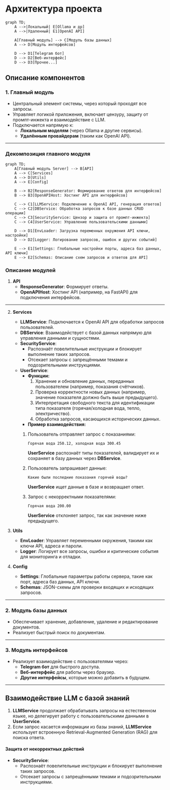 # Архитектура проекта

```mermaid
graph TD;   
    A -->|Локальный| E[Ollama и др]  
    A -->|Удаленный| E1[OpenAI API]  

    A[Главный модуль] --> C[Модуль базы данных]  
    A --> D[Модуль интерфейсов]  
    
    D --> D1[Telegram бот]  
    D --> D2[Веб-интерфейс]  
    D --> D3[Прочее...]  

```



## Описание компонентов


### 1. **Главный модуль**  
   - Центральный элемент системы, через который проходят все запросы.  
   - Управляет логикой приложения, включает цензуру, защиту от промпт-инжекта и взаимодействие с LLM.  
   - Подключается напрямую к:  
     - **Локальным моделям** (через Ollama и другие сервисы).  
     - **Удалённым провайдерам** (таким как OpenAI API).  
---

### **Декомпозиция главного модуля**

```mermaid  
graph TD;  
    A[Главный модуль Server] --> B[API]  
    A --> C[Services]  
    A --> D[Utils]  
    A --> E[Config]  
    
    B --> B2[ResponseGenerator: Формирование ответов для интерфейсов]  
    B --> B3[OpenAPIHost: Хостинг API для интерфейсов]  

    C --> C1[LLMService: Подключение к OpenAI API, генерация ответов]  
    C --> C2[DBService: Обработка запросов к базе данных CRUD операции]  
    C --> C3[SecurityService: Цензор и защита от промпт-инжекта]  
    C --> C4[UserService: Управление пользовательскими данными]  

    D --> D1[EnvLoader: Загрузка переменных окружения API ключи, настройки]  
    D --> D2[Logger: Логирование запросов, ошибок и других событий]  

    E --> E1[Settings: Глобальные настройки порты, адреса баз данных, API ключи]  
    E --> E2[Schemas: Описание схем запросов и ответов для API]
```



### Описание модулей  

1. **API**  
   - **ResponseGenerator**: Формирует ответы.  
   - **OpenAPIHost**: Хостинг API (например, на FastAPI) для подключения интерфейсов.  
---
2. **Services**  
   - **LLMService**: Подключается к OpenAI API для обработки запросов пользователей.  
   - **DBService**: Взаимодействует с базой данных напрямую для управления данными и сущностями.  
   - **SecurityService**:  
      - Распознаёт повелительные инструкции и блокирует выполнение таких запросов.  
      - Отсекает запросы с запрещёнными темами и подозрительными инструкциями.   
    - **UserService**:
      - **Функции:**  
        1. Хранение и обновление данных, переданных пользователем (например, показания счётчиков).  
        2. Проверка корректности новых данных (например, значение показателя должно быть выше предыдущего).  
        3. Интерпретация свободного текста для идентификации типа показателя (горячая/холодная вода, тепло, электричество).  
        4. Обработка запросов, касающихся исторических данных.  
      - **Пример взаимодействия:**  
       1. Пользователь отправляет запрос с показаниями:  
          ```
          Горячая вода 250.12, холодная вода 300.45  
          ```
          **UserService** распознаёт типы показателей, валидирует их и сохраняет в базу данных через **DBService**.  

       2. Пользователь запрашивает данные:  
          ```
          Какие были последние показания горячей воды?  
          ```
          **UserService** ищет данные в базе и возвращает ответ.  

       3. Запрос с некорректными показателями:  
          ```
          Горячая вода 200.00  
          ```
          **UserService** отклоняет запрос, так как значение ниже предыдущего.  

3. **Utils**  
   - **EnvLoader**: Управляет переменными окружения, такими как ключи API, адреса и пароли.  
   - **Logger**: Логирует все запросы, ошибки и критические события для мониторинга и отладки.  

4. **Config**  
   - **Settings**: Глобальные параметры работы сервера, такие как порт, адреса баз данных, API ключи.  
   - **Schemas**: JSON-схемы для проверки входящих и исходящих запросов.  

---


### 2. **Модуль базы данных**  
   - Обеспечивает хранение, добавление, удаление и редактирование документов.  
   - Реализует быстрый поиск по документам.  
---
### 3. **Модуль интерфейсов**  
   - Реализует взаимодействие с пользователями через:  
     - **Telegram бот** для быстрого доступа.  
     - **Веб-интерфейс** для работы через браузер.  
     - **Другие интерфейсы**, которые можно добавить в будущем.  
  
---


## Взаимодействие LLM с базой знаний  

   1. **LLMService** продолжает обрабатывать запросы на естественном языке, но делегирует работу с пользовательскими данными в **UserService**.  
   2. Если запрос касается информации из базы знаний, **LLMService** использует встроенную Retrieval-Augmented Generation (RAG) для поиска ответа.  

#### Защита от некорректных действий  

- **SecurityService**:  
  - Распознаёт повелительные инструкции и блокирует выполнение таких запросов.  
  - Отсекает запросы с запрещёнными темами и подозрительными инструкциями.  